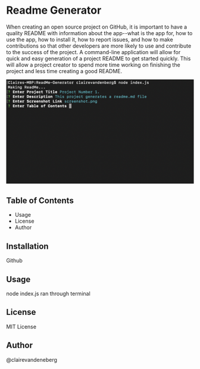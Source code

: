 
# Readme Generator
When creating an open source project on GitHub, it is important to have a quality README with information about the app--what is the app for, how to use the app, how to install it, how to report issues, and how to make contributions so that other developers are more likely to use and contribute to the success of the project. A command-line application will allow for quick and easy generation of a project README to get started quickly. This will allow a project creator to spend more time working on finishing the project and less time creating a good README.

![Image description](screenshot.png)

## Table of Contents
* Usage 
* License 
* Author

## Installation
Github

## Usage
node index.js ran through terminal

## License
MIT License

## Author
@clairevandeneberg